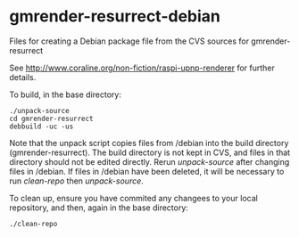 gmrender-resurrect-debian
=========================

Files for creating a Debian package file from the CVS sources for gmrender-resurrect

See http://www.coraline.org/non-fiction/raspi-upnp-renderer for further details.

To build, in the base directory:

    ./unpack-source
    cd gmrender-resurrect
    debbuild -uc -us

Note that the unpack script copies files from /debian into the build directory
(gmrender-resurrect).  The build directory is not kept in CVS, and files in that
directory should not be edited directly.  Rerun *unpack-source* after changing
files in /debian.  If files in /debian have been deleted, it will be necessary
to run *clean-repo* then *unpack-source*.

To clean up, ensure you have commited any changees to your local
repository, and then, again in the base directory:

    ./clean-repo

